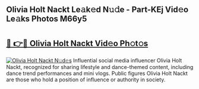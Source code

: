## Olivia Holt Nackt Le𝚊k𝚎d N𝚞𝚍e - Part-KEj Vid𝚎o Le𝚊ks Photos M66y5

# <h2><a href="http://fb1d9ld.evod.top/?m=Olivia+Holt+Nackt">🔗 👉🔴 Olivia Holt Nackt Vid𝚎o Ph𝚘t𝚘s</a></h2>

[![Olivia Holt Nackt N𝚞d𝚎s](https://i.imgur.com/8V9OHl7.gif)](http://fb1d9ld.evod.top/?m=Olivia+Holt+Nackt)
Influential social media influencer Olivia Holt Nackt, recognized for sharing lifestyle and dance-themed content, including dance trend performances and mini vlogs. Public figures Olivia Holt Nackt are those who hold a position of influence or authority in society. 
